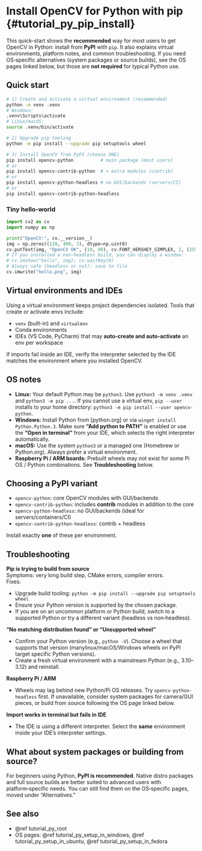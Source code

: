 # Install OpenCV for Python with pip {#tutorial_py_pip_install}

This quick-start shows the **recommended** way for most users to get OpenCV in Python: install from **PyPI** with `pip`. It also explains virtual environments, platform notes, and common troubleshooting. If you need OS‑specific alternatives (system packages or source builds), see the OS pages linked below, but those are **not required** for typical Python use.

## Quick start

```bash
# 1) Create and activate a virtual environment (recommended)
python -m venv .venv
# Windows:
.venv\Scripts\activate
# Linux/macOS:
source .venv/bin/activate

# 2) Upgrade pip tooling
python -m pip install --upgrade pip setuptools wheel

# 3) Install OpenCV from PyPI (choose ONE)
pip install opencv-python          # main package (most users)
# or
pip install opencv-contrib-python  # + extra modules (contrib)
# or
pip install opencv-python-headless # no GUI/backends (servers/CI)
# or
pip install opencv-contrib-python-headless
```

### Tiny hello‑world

```python
import cv2 as cv
import numpy as np

print("OpenCV:", cv.__version__)
img = np.zeros((120, 400, 3), dtype=np.uint8)
cv.putText(img, "OpenCV OK", (10, 80), cv.FONT_HERSHEY_SIMPLEX, 2, (255,255,255), 3)
# If you installed a non-headless build, you can display a window:
# cv.imshow("hello", img); cv.waitKey(0)
# Always safe (headless or not): save to file
cv.imwrite("hello.png", img)
```

## Virtual environments and IDEs

Using a virtual environment keeps project dependencies isolated. Tools that create or activate envs include:

- `venv` (built-in) and `virtualenv`
- Conda environments
- IDEs (VS Code, PyCharm) that may **auto-create and auto-activate** an env per workspace

If imports fail inside an IDE, verify the interpreter selected by the IDE matches the environment where you installed OpenCV.

## OS notes

- **Linux:** Your default Python may be `python3`. Use `python3 -m venv .venv` and `python3 -m pip ...`. If you cannot use a virtual env, `pip --user` installs to your home directory: `python3 -m pip install --user opencv-python`.
- **Windows:** Install Python from [python.org] or via `winget install Python.Python.3`. Make sure **“Add python to PATH”** is enabled or use the **“Open in terminal”** from your IDE, which selects the right interpreter automatically.
- **macOS:** Use the system `python3` or a managed one (Homebrew or Python.org). Always prefer a virtual environment.
- **Raspberry Pi / ARM boards:** Prebuilt wheels may not exist for some Pi OS / Python combinations. See **Troubleshooting** below.

## Choosing a PyPI variant

- `opencv-python`: core OpenCV modules with GUI/backends
- `opencv-contrib-python`: includes **contrib** modules in addition to the core
- `opencv-python-headless`: no GUI/backends (ideal for servers/containers/CI)
- `opencv-contrib-python-headless`: contrib + headless

Install exactly **one** of these per environment.

## Troubleshooting

**Pip is trying to build from source**  
Symptoms: very long build step, CMake errors, compiler errors.  
Fixes:
- Upgrade build tooling: `python -m pip install --upgrade pip setuptools wheel`
- Ensure your Python version is supported by the chosen package.
- If you are on an uncommon platform or Python build, switch to a supported Python or try a different variant (headless vs non‑headless).

**“No matching distribution found” or “Unsupported wheel”**  
- Confirm your Python version (e.g., `python -V`). Choose a wheel that supports that version (manylinux/macOS/Windows wheels on PyPI target specific Python versions).
- Create a fresh virtual environment with a mainstream Python (e.g., 3.10–3.12) and reinstall.

**Raspberry Pi / ARM**  
- Wheels may lag behind new Python/Pi OS releases. Try `opencv-python-headless` first. If unavailable, consider system packages for camera/GUI pieces, or build from source following the OS page linked below.

**Import works in terminal but fails in IDE**  
- The IDE is using a different interpreter. Select the **same** environment inside your IDE’s interpreter settings.

## What about system packages or building from source?

For beginners using Python, **PyPI is recommended**. Native distro packages and full source builds are better suited to advanced users with platform‑specific needs. You can still find them on the OS‑specific pages, moved under “Alternatives.”

## See also

- @ref tutorial_py_root
- OS pages: @ref tutorial_py_setup_in_windows, @ref tutorial_py_setup_in_ubuntu, @ref tutorial_py_setup_in_fedora
